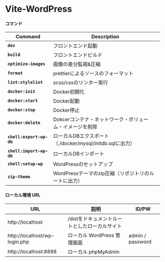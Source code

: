 # Vite-WordPress

#### コマンド

| Command                  | Description                                               |
| ------------------------ | --------------------------------------------------------- |
| **`dev`**                | フロントエンド起動                                        |
| **`build`**              | フロントエンドビルド                                      |
| **`optimize-images`**    | 画像の差分監視&圧縮                                       |
| **`format`**             | prettierによるソースのフォーマット                        |
| **`lint:stylelint`**     | scss/cssのリンター実行                                    |
| **`docker:init`**        | Docker初期化                                              |
| **`docker:start`**       | Docker起動                                                |
| **`docker:stop`**        | Docker停止                                                |
| **`docker:delete`**      | Dokcerコンテナ・ネットワーク・ボリューム・イメージを削除  |
| **`shell:export-wp-db`** | ローカルDBエクスポート（./docker/mysql/initdb.sqlに出力） |
| **`shell:import-wp-db`** | ローカルDBインポート                                      |
| **`shell:setup-wp`**     | WordPressのセットアップ                                   |
| **`zip-theme`**          | WordPressテーマのzip圧縮（リポジトリのルートに出力）      |

#### ローカル環境 URL

| URL                           | 説明                                          | ID/PW            |
| ----------------------------- | --------------------------------------------- | ---------------- |
| http://localhost              | /distをドキュメントルートとしたローカルサイト |                  |
| http://localhost/wp-login.php | ローカル WordPress 管理画面                   | admin / password |
| http://localhost:8888         | ローカル phpMyAdmin                           |                  |
